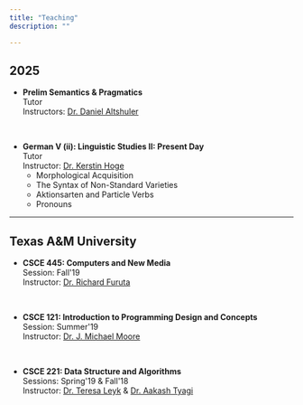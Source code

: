 ```yaml
---
title: "Teaching"
description: ""

---
```

## 2025

* **Prelim Semantics & Pragmatics** <br>
    Tutor <br>
    Instructors: [Dr. Daniel Altshuler](https://www.ling-phil.ox.ac.uk/people/daniel-altshuler)

<br>

* **German V (ii): Linguistic Studies II: Present Day** <br>
    Tutor <br>
    Instructor: [Dr. Kerstin Hoge](https://www.ling-phil.ox.ac.uk/people/kerstin-hoge)
    - Morphological Acquisition
    - The Syntax of Non-Standard Varieties
    - Aktionsarten and Particle Verbs
    - Pronouns


---
## Texas A&M University

* **CSCE 445: Computers and New Media** <br>
    Session: Fall'19 <br>
    Instructor: [Dr. Richard Furuta](https://engineering.tamu.edu/cse/profiles/rfuruta.html)

<br>

* **CSCE 121: Introduction to Programming Design and Concepts** <br>
    Session: Summer'19 <br>
    Instructor: [Dr. J. Michael Moore](https://engineering.tamu.edu/cse/profiles/moore-j-michael.html)

<br>

* **CSCE 221: Data Structure and Algorithms** <br>
    Sessions: Spring'19 & Fall'18 <br>
    Instructor: [Dr. Teresa Leyk](https://engineering.tamu.edu/cse/profiles/tleyk.html)  &  [Dr. Aakash Tyagi](https://engineering.tamu.edu/cse/profiles/tyagi-aakash.html)   

<br>
